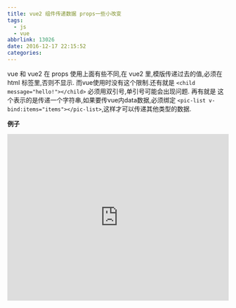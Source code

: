 ```yaml
---
title: vue2 组件传递数据 props一些小改变
tags:
  - js
  - vue
abbrlink: 13026
date: 2016-12-17 22:15:52
categories:
---
```



vue 和 vue2 在 props 使用上面有些不同,在 vue2 里,模版传递过去的值,必须在 html 标签里,否则不显示.
而vue使用时没有这个限制.还有就是 `<child message="hello!"></child>` 必须用双引号,单引号可能会出现问题.
再有就是 这个表示的是传递一个字符串,如果要传vue内data数据,必须绑定 `<pic-list v-bind:items="items"></pic-list>`,这样才可以传递其他类型的数据.

**例子**

<iframe width="100%" height="380" src="http://code.hcharts.cn/test123/FNE0Wo/share/result,js,html" allowfullscreen="allowfullscreen" frameborder="0"></iframe>